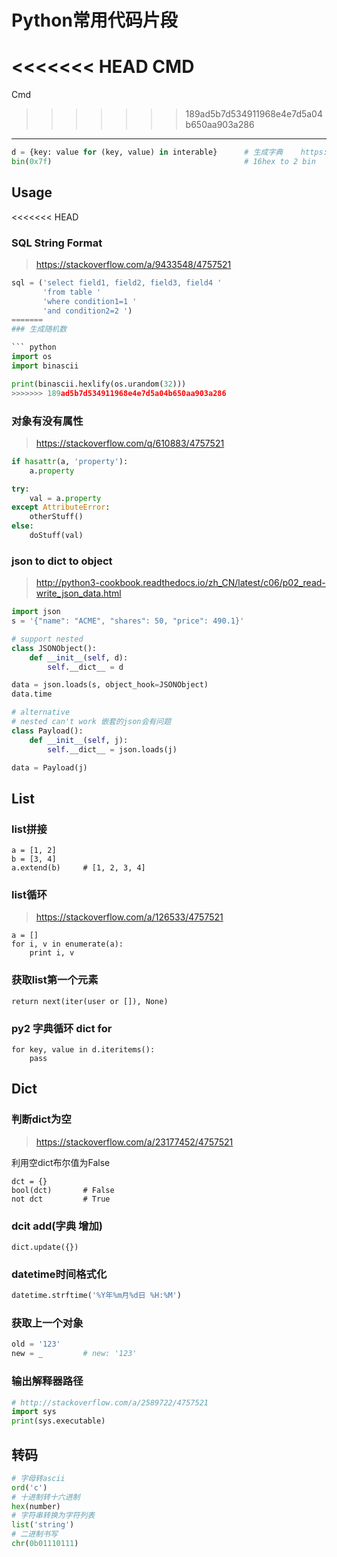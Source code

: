 Python常用代码片段
================

<<<<<<< HEAD
CMD
=======
Cmd
>>>>>>> 189ad5b7d534911968e4e7d5a04b650aa903a286
---

``` python
d = {key: value for (key, value) in interable}      # 生成字典    https://stackoverflow.com/a/1747827/4757521
bin(0x7f)                                           # 16hex to 2 bin
```

Usage
-----

<<<<<<< HEAD
### SQL String Format

> <https://stackoverflow.com/a/9433548/4757521>

``` python
sql = ('select field1, field2, field3, field4 '
       'from table '
       'where condition1=1 '
       'and condition2=2 ')
=======
### 生成随机数

``` python
import os
import binascii

print(binascii.hexlify(os.urandom(32)))
>>>>>>> 189ad5b7d534911968e4e7d5a04b650aa903a286
```

### 对象有没有属性

> <https://stackoverflow.com/q/610883/4757521>

``` python
if hasattr(a, 'property'):
    a.property

try:
    val = a.property
except AttributeError:
    otherStuff()
else:
    doStuff(val)
```

### json to dict to object

> <http://python3-cookbook.readthedocs.io/zh_CN/latest/c06/p02_read-write_json_data.html>

``` python
import json
s = '{"name": "ACME", "shares": 50, "price": 490.1}'

# support nested
class JSONObject():
    def __init__(self, d):
        self.__dict__ = d

data = json.loads(s, object_hook=JSONObject)
data.time

# alternative
# nested can't work 嵌套的json会有问题
class Payload():
    def __init__(self, j):
        self.__dict__ = json.loads(j)

data = Payload(j)
```

## List

### list拼接

    a = [1, 2]
    b = [3, 4]
    a.extend(b)     # [1, 2, 3, 4]

### list循环

> <https://stackoverflow.com/a/126533/4757521>

    a = []
    for i, v in enumerate(a):
        print i, v

### 获取list第一个元素

    return next(iter(user or []), None)

### py2 字典循环 dict for

    for key, value in d.iteritems():
        pass


## Dict

### 判断dict为空

> <https://stackoverflow.com/a/23177452/4757521>

利用空dict布尔值为False

    dct = {}
    bool(dct)       # False
    not dct         # True

### dcit add(字典 增加)

    dict.update({})

### datetime时间格式化

``` python
datetime.strftime('%Y年%m月%d日 %H:%M')
```

### 获取上一个对象

``` python
old = '123'
new = _         # new: '123'
```

### 输出解释器路径

``` python
# http://stackoverflow.com/a/2589722/4757521
import sys
print(sys.executable)
```

转码
----
``` python
# 字母转ascii
ord('c')
# 十进制转十六进制
hex(number)
# 字符串转换为字符列表
list('string')
# 二进制书写
chr(0b01110111)
```
